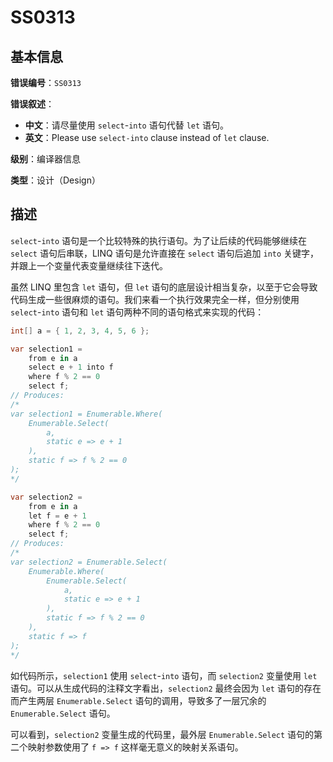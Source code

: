 ﻿# SS0313
## 基本信息

**错误编号**：`SS0313`

**错误叙述**：

* **中文**：请尽量使用 `select`-`into` 语句代替 `let` 语句。
* **英文**：Please use `select-into` clause instead of `let` clause.

**级别**：编译器信息

**类型**：设计（Design）

## 描述

`select`-`into` 语句是一个比较特殊的执行语句。为了让后续的代码能够继续在 `select` 语句后串联，LINQ 语句是允许直接在 `select` 语句后追加 `into` 关键字，并跟上一个变量代表变量继续往下迭代。

虽然 LINQ 里包含 `let` 语句，但 `let` 语句的底层设计相当复杂，以至于它会导致代码生成一些很麻烦的语句。我们来看一个执行效果完全一样，但分别使用 `select`-`into` 语句和 `let` 语句两种不同的语句格式来实现的代码：

```csharp
int[] a = { 1, 2, 3, 4, 5, 6 };

var selection1 =
    from e in a
    select e + 1 into f
    where f % 2 == 0
    select f;
// Produces:
/*
var selection1 = Enumerable.Where(
	Enumerable.Select(
		a,
		static e => e + 1
	),
	static f => f % 2 == 0
);
*/

var selection2 =
    from e in a
    let f = e + 1
    where f % 2 == 0
    select f;
// Produces:
/*
var selection2 = Enumerable.Select(
	Enumerable.Where(
		Enumerable.Select(
			a,
			static e => e + 1
		),
		static f => f % 2 == 0
	),
	static f => f
);
*/
```

如代码所示，`selection1` 使用 `select`-`into` 语句，而 `selection2` 变量使用 `let` 语句。可以从生成代码的注释文字看出，`selection2` 最终会因为 `let` 语句的存在而产生两层 `Enumerable.Select` 语句的调用，导致多了一层冗余的 `Enumerable.Select` 语句。

可以看到，`selection2` 变量生成的代码里，最外层 `Enumerable.Select` 语句的第二个映射参数使用了 `f => f` 这样毫无意义的映射关系语句。
